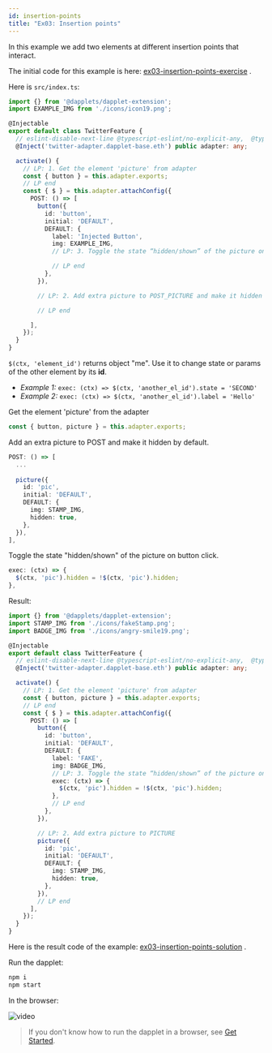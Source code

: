 ```yaml
---
id: insertion-points 
title: "Ex03: Insertion points"
---
```


In this example we add two elements at different insertion points that interact.

The initial code for this example is
here: [ex03-insertion-points-exercise](https://github.com/dapplets/dapplet-template/tree/ex03-insertion-points-exercise)
.

Here is `src/index.ts`:

```ts
import {} from '@dapplets/dapplet-extension';
import EXAMPLE_IMG from './icons/icon19.png';

@Injectable
export default class TwitterFeature {
  // eslint-disable-next-line @typescript-eslint/no-explicit-any,  @typescript-eslint/explicit-module-boundary-types
  @Inject('twitter-adapter.dapplet-base.eth') public adapter: any;

  activate() {
    // LP: 1. Get the element 'picture' from adapter
    const { button } = this.adapter.exports;
    // LP end
    const { $ } = this.adapter.attachConfig({
      POST: () => [
        button({
          id: 'button',
          initial: 'DEFAULT',
          DEFAULT: {
            label: 'Injected Button',
            img: EXAMPLE_IMG,
            // LP: 3. Toggle the state “hidden/shown” of the picture on button click

            // LP end
          },
        }),

        // LP: 2. Add extra picture to POST_PICTURE and make it hidden by default

        // LP end

      ],
    });
  }
}
```

`$(ctx, 'element_id')` returns object "me". Use it to change state or params of the other element by its **id**.

- *Example 1:* `exec: (ctx) => $(ctx, 'another_el_id').state = 'SECOND'`
- *Example 2:* `exec: (ctx) => $(ctx, 'another_el_id').label = 'Hello'`

Get the element 'picture' from the adapter

```ts
const { button, picture } = this.adapter.exports;
```

Add an extra picture to POST and make it hidden by default.

```ts
POST: () => [
  ...
    
  picture({
    id: 'pic',
    initial: 'DEFAULT',
    DEFAULT: {
      img: STAMP_IMG,
      hidden: true,
    },
  }),
],
```

Toggle the state "hidden/shown" of the picture on button click.

```ts
exec: (ctx) => {
  $(ctx, 'pic').hidden = !$(ctx, 'pic').hidden;
},
```

Result:

```ts
import {} from '@dapplets/dapplet-extension';
import STAMP_IMG from './icons/fakeStamp.png';
import BADGE_IMG from './icons/angry-smile19.png';

@Injectable
export default class TwitterFeature {
  // eslint-disable-next-line @typescript-eslint/no-explicit-any,  @typescript-eslint/explicit-module-boundary-types
  @Inject('twitter-adapter.dapplet-base.eth') public adapter: any;

  activate() {
    // LP: 1. Get the element 'picture' from adapter
    const { button, picture } = this.adapter.exports;
    // LP end
    const { $ } = this.adapter.attachConfig({
      POST: () => [
        button({
          id: 'button',
          initial: 'DEFAULT',
          DEFAULT: {
            label: 'FAKE',
            img: BADGE_IMG,
            // LP: 3. Toggle the state “hidden/shown” of the picture on button click
            exec: (ctx) => {
              $(ctx, 'pic').hidden = !$(ctx, 'pic').hidden;
            },
            // LP end
          },
        }),

        // LP: 2. Add extra picture to PICTURE
        picture({
          id: 'pic',
          initial: 'DEFAULT',
          DEFAULT: {
            img: STAMP_IMG,
            hidden: true,
          },
        }),
        // LP end
      ],
    });
  }
}
```

Here is the result code of the
example: [ex03-insertion-points-solution](https://github.com/dapplets/dapplet-template/tree/ex03-insertion-points-solution)
.

Run the dapplet:

```bash
npm i
npm start
```

In the browser:

![video](/video/ex03-insertion-points.gif)

> If you don't know how to run the dapplet in a browser, see [Get Started](/docs/get-started#11-connect-the-development-server-to-dapplet-extension).
